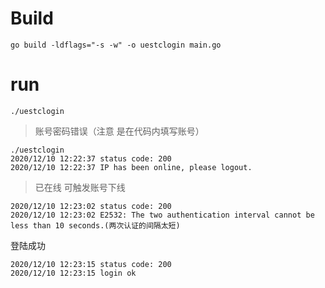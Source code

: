 # Build
```
go build -ldflags="-s -w" -o uestclogin main.go
```
# run
```
./uestclogin
```
> 账号密码错误（注意 是在代码内填写账号）
```
./uestclogin
2020/12/10 12:22:37 status code: 200 
2020/12/10 12:22:37 IP has been online, please logout.
```
> 已在线 可触发账号下线
```
2020/12/10 12:23:02 status code: 200 
2020/12/10 12:23:02 E2532: The two authentication interval cannot be less than 10 seconds.(两次认证的间隔太短)
```
登陆成功
```
2020/12/10 12:23:15 status code: 200 
2020/12/10 12:23:15 login ok
```